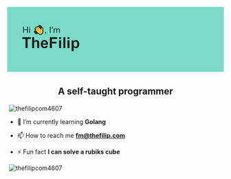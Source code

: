 <img src="header.png" alt="header">
<h2 align="center">A self-taught programmer</h3>
<p>&nbsp;<img align="center" src="https://dcbadge.vercel.app/api/shield/966345148327944312" alt="thefilipcom4607" /></p>

- 🌱 I’m currently learning **Golang**

- 📫 How to reach me **fm@thefilip.com**

- ⚡ Fun fact **I can solve a rubiks cube**

<p align="left">
</p>
<p>&nbsp;<img align="center" src="https://github-readme-stats.vercel.app/api?username=thefilipcom4607&show_icons=true&locale=en&theme=transparent" alt="thefilipcom4607" /></p>

